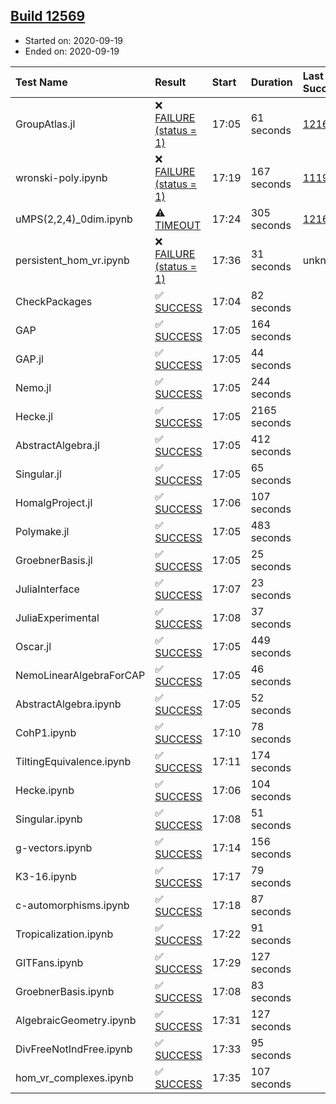 ## [Build 12569](https://oscarci.mathematik.uni-kl.de/job/oscar/12569/)

* Started on: 2020-09-19
* Ended on: 2020-09-19

| Test Name    | Result | Start | Duration | Last Success | First Failure |
|:-------------|:-------|:------|:---------|:-------------|:--------------|
| GroupAtlas.jl | ❌ [FAILURE (status = 1)](https://oscarci.mathematik.uni-kl.de/job/oscar/12569/artifact/logs/build-12569/GroupAtlas.jl.log) | 17:05 | 61 seconds | [12167](https://oscarci.mathematik.uni-kl.de/job/oscar/12167/) | [12168](https://oscarci.mathematik.uni-kl.de/job/oscar/12168/) |
| wronski-poly.ipynb | ❌ [FAILURE (status = 1)](https://oscarci.mathematik.uni-kl.de/job/oscar/12569/artifact/logs/build-12569/wronski-poly.ipynb.log) | 17:19 | 167 seconds | [11192](https://oscarci.mathematik.uni-kl.de/job/oscar/11192/) | [11193](https://oscarci.mathematik.uni-kl.de/job/oscar/11193/) |
| uMPS(2,2,4)_0dim.ipynb | ⚠ [TIMEOUT](https://oscarci.mathematik.uni-kl.de/job/oscar/12569/artifact/logs/build-12569/uMPS-2-2-4-_0dim.ipynb.log) | 17:24 | 305 seconds | [12167](https://oscarci.mathematik.uni-kl.de/job/oscar/12167/) | [12168](https://oscarci.mathematik.uni-kl.de/job/oscar/12168/) |
| persistent_hom_vr.ipynb | ❌ [FAILURE (status = 1)](https://oscarci.mathematik.uni-kl.de/job/oscar/12569/artifact/logs/build-12569/persistent_hom_vr.ipynb.log) | 17:36 | 31 seconds | unknown | unknown |
| CheckPackages | ✅ [SUCCESS](https://oscarci.mathematik.uni-kl.de/job/oscar/12569/artifact/logs/build-12569/CheckPackages.log) | 17:04 | 82 seconds |  |  |
| GAP | ✅ [SUCCESS](https://oscarci.mathematik.uni-kl.de/job/oscar/12569/artifact/logs/build-12569/GAP.log) | 17:05 | 164 seconds |  |  |
| GAP.jl | ✅ [SUCCESS](https://oscarci.mathematik.uni-kl.de/job/oscar/12569/artifact/logs/build-12569/GAP.jl.log) | 17:05 | 44 seconds |  |  |
| Nemo.jl | ✅ [SUCCESS](https://oscarci.mathematik.uni-kl.de/job/oscar/12569/artifact/logs/build-12569/Nemo.jl.log) | 17:05 | 244 seconds |  |  |
| Hecke.jl | ✅ [SUCCESS](https://oscarci.mathematik.uni-kl.de/job/oscar/12569/artifact/logs/build-12569/Hecke.jl.log) | 17:05 | 2165 seconds |  |  |
| AbstractAlgebra.jl | ✅ [SUCCESS](https://oscarci.mathematik.uni-kl.de/job/oscar/12569/artifact/logs/build-12569/AbstractAlgebra.jl.log) | 17:05 | 412 seconds |  |  |
| Singular.jl | ✅ [SUCCESS](https://oscarci.mathematik.uni-kl.de/job/oscar/12569/artifact/logs/build-12569/Singular.jl.log) | 17:05 | 65 seconds |  |  |
| HomalgProject.jl | ✅ [SUCCESS](https://oscarci.mathematik.uni-kl.de/job/oscar/12569/artifact/logs/build-12569/HomalgProject.jl.log) | 17:06 | 107 seconds |  |  |
| Polymake.jl | ✅ [SUCCESS](https://oscarci.mathematik.uni-kl.de/job/oscar/12569/artifact/logs/build-12569/Polymake.jl.log) | 17:05 | 483 seconds |  |  |
| GroebnerBasis.jl | ✅ [SUCCESS](https://oscarci.mathematik.uni-kl.de/job/oscar/12569/artifact/logs/build-12569/GroebnerBasis.jl.log) | 17:05 | 25 seconds |  |  |
| JuliaInterface | ✅ [SUCCESS](https://oscarci.mathematik.uni-kl.de/job/oscar/12569/artifact/logs/build-12569/JuliaInterface.log) | 17:07 | 23 seconds |  |  |
| JuliaExperimental | ✅ [SUCCESS](https://oscarci.mathematik.uni-kl.de/job/oscar/12569/artifact/logs/build-12569/JuliaExperimental.log) | 17:08 | 37 seconds |  |  |
| Oscar.jl | ✅ [SUCCESS](https://oscarci.mathematik.uni-kl.de/job/oscar/12569/artifact/logs/build-12569/Oscar.jl.log) | 17:05 | 449 seconds |  |  |
| NemoLinearAlgebraForCAP | ✅ [SUCCESS](https://oscarci.mathematik.uni-kl.de/job/oscar/12569/artifact/logs/build-12569/NemoLinearAlgebraForCAP.log) | 17:05 | 46 seconds |  |  |
| AbstractAlgebra.ipynb | ✅ [SUCCESS](https://oscarci.mathematik.uni-kl.de/job/oscar/12569/artifact/logs/build-12569/AbstractAlgebra.ipynb.log) | 17:05 | 52 seconds |  |  |
| CohP1.ipynb | ✅ [SUCCESS](https://oscarci.mathematik.uni-kl.de/job/oscar/12569/artifact/logs/build-12569/CohP1.ipynb.log) | 17:10 | 78 seconds |  |  |
| TiltingEquivalence.ipynb | ✅ [SUCCESS](https://oscarci.mathematik.uni-kl.de/job/oscar/12569/artifact/logs/build-12569/TiltingEquivalence.ipynb.log) | 17:11 | 174 seconds |  |  |
| Hecke.ipynb | ✅ [SUCCESS](https://oscarci.mathematik.uni-kl.de/job/oscar/12569/artifact/logs/build-12569/Hecke.ipynb.log) | 17:06 | 104 seconds |  |  |
| Singular.ipynb | ✅ [SUCCESS](https://oscarci.mathematik.uni-kl.de/job/oscar/12569/artifact/logs/build-12569/Singular.ipynb.log) | 17:08 | 51 seconds |  |  |
| g-vectors.ipynb | ✅ [SUCCESS](https://oscarci.mathematik.uni-kl.de/job/oscar/12569/artifact/logs/build-12569/g-vectors.ipynb.log) | 17:14 | 156 seconds |  |  |
| K3-16.ipynb | ✅ [SUCCESS](https://oscarci.mathematik.uni-kl.de/job/oscar/12569/artifact/logs/build-12569/K3-16.ipynb.log) | 17:17 | 79 seconds |  |  |
| c-automorphisms.ipynb | ✅ [SUCCESS](https://oscarci.mathematik.uni-kl.de/job/oscar/12569/artifact/logs/build-12569/c-automorphisms.ipynb.log) | 17:18 | 87 seconds |  |  |
| Tropicalization.ipynb | ✅ [SUCCESS](https://oscarci.mathematik.uni-kl.de/job/oscar/12569/artifact/logs/build-12569/Tropicalization.ipynb.log) | 17:22 | 91 seconds |  |  |
| GITFans.ipynb | ✅ [SUCCESS](https://oscarci.mathematik.uni-kl.de/job/oscar/12569/artifact/logs/build-12569/GITFans.ipynb.log) | 17:29 | 127 seconds |  |  |
| GroebnerBasis.ipynb | ✅ [SUCCESS](https://oscarci.mathematik.uni-kl.de/job/oscar/12569/artifact/logs/build-12569/GroebnerBasis.ipynb.log) | 17:08 | 83 seconds |  |  |
| AlgebraicGeometry.ipynb | ✅ [SUCCESS](https://oscarci.mathematik.uni-kl.de/job/oscar/12569/artifact/logs/build-12569/AlgebraicGeometry.ipynb.log) | 17:31 | 127 seconds |  |  |
| DivFreeNotIndFree.ipynb | ✅ [SUCCESS](https://oscarci.mathematik.uni-kl.de/job/oscar/12569/artifact/logs/build-12569/DivFreeNotIndFree.ipynb.log) | 17:33 | 95 seconds |  |  |
| hom_vr_complexes.ipynb | ✅ [SUCCESS](https://oscarci.mathematik.uni-kl.de/job/oscar/12569/artifact/logs/build-12569/hom_vr_complexes.ipynb.log) | 17:35 | 107 seconds |  |  |
